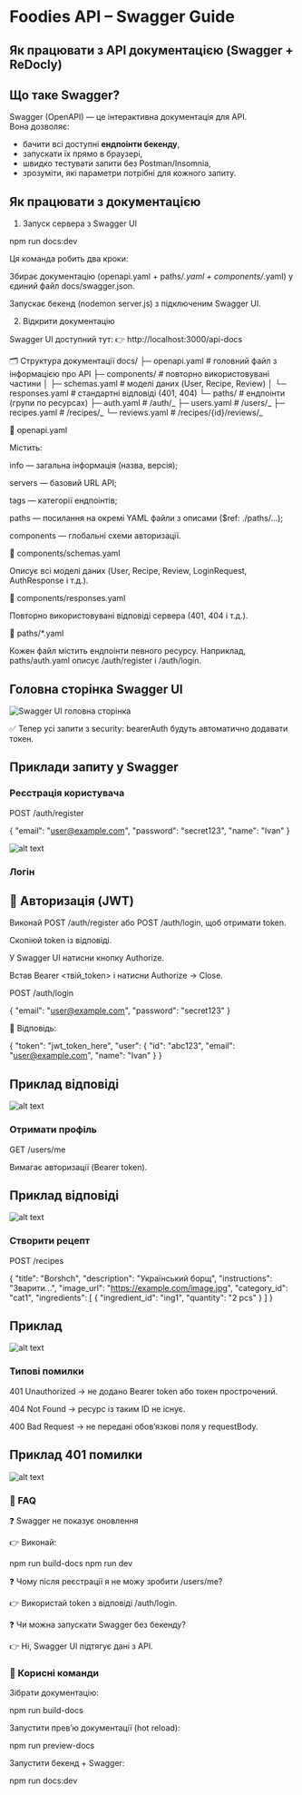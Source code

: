 # Foodies API – Swagger Guide

## Як працювати з API документацією (Swagger + ReDocly)

## Що таке Swagger?

Swagger (OpenAPI) — це інтерактивна документація для API.  
Вона дозволяє:

- бачити всі доступні **ендпоінти бекенду**,
- запускати їх прямо в браузері,
- швидко тестувати запити без Postman/Insomnia,
- зрозуміти, які параметри потрібні для кожного запиту.

## Як працювати з документацією

1. Запуск сервера з Swagger UI

npm run docs:dev

Ця команда робить два кроки:

Збирає документацію (openapi.yaml + paths/_.yaml + components/_.yaml) у єдиний файл docs/swagger.json.

Запускає бекенд (nodemon server.js) з підключеним Swagger UI.

2. Відкрити документацію

Swagger UI доступний тут:
👉 http://localhost:3000/api-docs

🗂 Структура документації
docs/
├─ openapi.yaml # головний файл з інформацією про API
├─ components/ # повторно використовувані частини
│ ├─ schemas.yaml # моделі даних (User, Recipe, Review)
│ └─ responses.yaml # стандартні відповіді (401, 404)
└─ paths/ # ендпоінти (групи по ресурсах)
├─ auth.yaml # /auth/_
├─ users.yaml # /users/_
├─ recipes.yaml # /recipes/_
└─ reviews.yaml # /recipes/{id}/reviews/_

🔹 openapi.yaml

Містить:

info — загальна інформація (назва, версія);

servers — базовий URL API;

tags — категорії ендпоінтів;

paths — посилання на окремі YAML файли з описами ($ref: ./paths/...);

components — глобальні схеми авторизації.

🔹 components/schemas.yaml

Описує всі моделі даних (User, Recipe, Review, LoginRequest, AuthResponse і т.д.).

🔹 components/responses.yaml

Повторно використовувані відповіді сервера (401, 404 і т.д.).

🔹 paths/\*.yaml

Кожен файл містить ендпоінти певного ресурсу.
Наприклад, paths/auth.yaml описує /auth/register і /auth/login.

## Головна сторінка Swagger UI

![Swagger UI головна сторінка](images/swagger-ui-home.png)

✅ Тепер усі запити з security: bearerAuth будуть автоматично додавати токен.

## Приклади запиту у Swagger

### Реєстрація користувача

POST /auth/register

{
"email": "user@example.com",
"password": "secret123",
"name": "Ivan"
}

![alt text](images/auth-register.png)

### Логін

## 🔑 Авторизація (JWT)

Виконай POST /auth/register або POST /auth/login, щоб отримати token.

Скопіюй token із відповіді.

У Swagger UI натисни кнопку Authorize.

Встав Bearer <твій_token> і натисни Authorize → Close.

POST /auth/login

{
"email": "user@example.com",
"password": "secret123"
}

📌 Відповідь:

{
"token": "jwt_token_here",
"user": { "id": "abc123", "email": "user@example.com", "name": "Ivan" }
}

## Приклад відповіді

![alt text](images/auth-register.png)

### Отримати профіль

GET /users/me

Вимагає авторизації (Bearer token).

## Приклад відповіді

![alt text](images/users-me.png)

### Створити рецепт

POST /recipes

{
"title": "Borshch",
"description": "Український борщ",
"instructions": "Зварити...",
"image_url": "https://example.com/image.jpg",
"category_id": "cat1",
"ingredients": [
{ "ingredient_id": "ing1", "quantity": "2 pcs" }
]
}

## Приклад

![alt text](images/recipes-create.png)

### Типові помилки

401 Unauthorized → не додано Bearer token або токен прострочений.

404 Not Found → ресурс із таким ID не існує.

400 Bad Request → не передані обов’язкові поля у requestBody.

## Приклад 401 помилки

![alt text](images/error-401.png)

### 📖 FAQ

❓ Swagger не показує оновлення

👉 Виконай:

npm run build-docs
npm run dev

❓ Чому після реєстрації я не можу зробити /users/me?

👉 Використай token з відповіді /auth/login.

❓ Чи можна запускати Swagger без бекенду?

👉 Ні, Swagger UI підтягує дані з API.

### 📌 Корисні команди

Зібрати документацію:

npm run build-docs

Запустити прев’ю документації (hot reload):

npm run preview-docs

Запустити бекенд + Swagger:

npm run docs:dev
